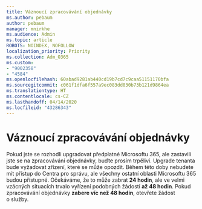```yaml
---
title: Váznoucí zpracovávání objednávky
ms.author: pebaum
author: pebaum
manager: mnirkhe
ms.audience: Admin
ms.topic: article
ROBOTS: NOINDEX, NOFOLLOW
localization_priority: Priority
ms.collection: Adm_O365
ms.custom:
- "9002358"
- "4584"
ms.openlocfilehash: 60abad9281ab440cd19b7cd7c9caa51151170bfa
ms.sourcegitcommit: c061f1dfa6f557a9ec083dd030b73b121d9864ea
ms.translationtype: HT
ms.contentlocale: cs-CZ
ms.lasthandoff: 04/14/2020
ms.locfileid: "43286343"
---
```

# <a name="stuck-on-processing-order"></a>Váznoucí zpracovávání objednávky

Pokud jste se rozhodli upgradovat předplatné Microsoftu 365, ale zastavili jste se na zpracovávání objednávky, buďte prosím trpěliví. Upgrade tenanta bude vyžadovat zřízení, které se může opozdit. Během této doby nebudete mít přístup do Centra pro správu, ale všechny ostatní oblasti Microsoftu 365 budou přístupné. Očekáváme, že to může zabrat **24 hodin**, ale ve velmi vzácných situacích trvalo vyřízení podobných žádostí **až 48 hodin**. Pokud zpracovávání objednávky **zabere víc než 48 hodin**, otevřete žádost o služby.
